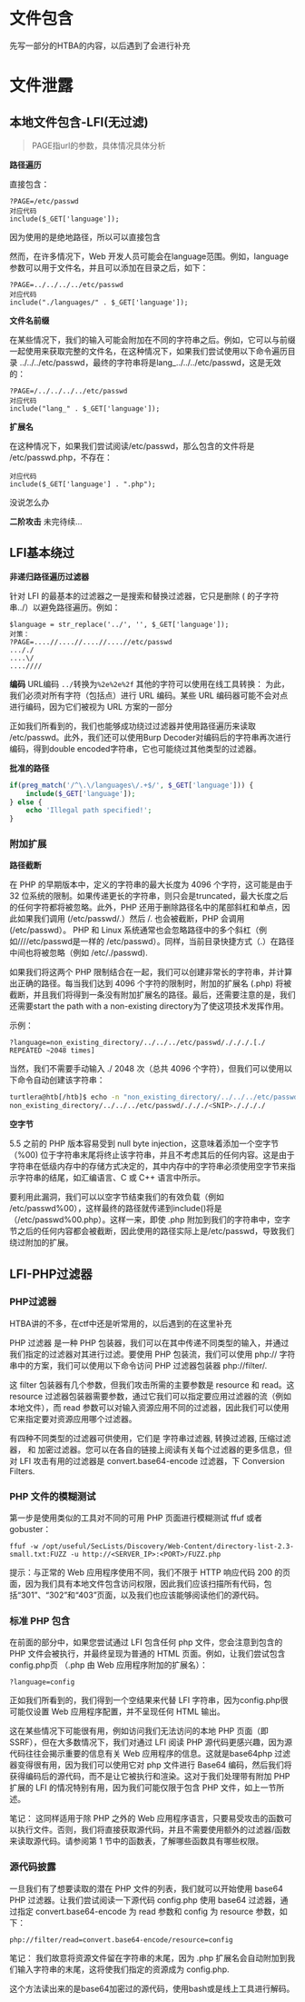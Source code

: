 # 文件包含

先写一部分的HTBA的内容，以后遇到了会进行补充

# 文件泄露

## 本地文件包含-LFI(无过滤)

>PAGE指url的参数，具体情况具体分析

**路径遍历**

直接包含：
```
?PAGE=/etc/passwd
对应代码
include($_GET['language']);
```
因为使用的是绝地路径，所以可以直接包含

然而，在许多情况下，Web 开发人员可能会在language范围。例如，language参数可以用于文件名，并且可以添加在目录之后，如下：
```
?PAGE=../../../../etc/passwd
对应代码
include("./languages/" . $_GET['language']);
```

**文件名前缀**


在某些情况下，我们的输入可能会附加在不同的字符串之后。例如，它可以与前缀一起使用来获取完整的文件名，在这种情况下，如果我们尝试使用以下命令遍历目录 ../../../etc/passwd，最终的字符串将是lang_../../../etc/passwd，这是无效的：
```
?PAGE=/../../../../etc/passwd
对应代码
include("lang_" . $_GET['language']);
```

**扩展名**

在这种情况下，如果我们尝试阅读/etc/passwd，那么包含的文件将是 /etc/passwd.php，不存在：
```
对应代码
include($_GET['language'] . ".php");
```
没说怎么办

**二阶攻击**
未完待续...

## LFI基本绕过

**非递归路径遍历过滤器**

针对 LFI 的最基本的过滤器之一是搜索和替换过滤器，它只是删除 ( 的子字符串../）以避免路径遍历。例如：
```
$language = str_replace('../', '', $_GET['language']);
对策：
?PAGE=....//....//....//....//etc/passwd
..././
....\/
....////
```

**编码**
URL编码
`../`转换为`%2e%2e%2f`
其他的字符可以使用在线工具转换：
为此，我们必须对所有字符（包括点）进行 URL 编码。某些 URL 编码器可能不会对点进行编码，因为它们被视为 URL 方案的一部分

正如我们所看到的，我们也能够成功绕过过滤器并使用路径遍历来读取 /etc/passwd。此外，我们还可以使用Burp Decoder对编码后的字符串再次进行编码，得到double encoded字符串，它也可能绕过其他类型的过滤器。

**批准的路径**

```php
if(preg_match('/^\.\/languages\/.+$/', $_GET['language'])) {
    include($_GET['language']);
} else {
    echo 'Illegal path specified!';
}
```

### 附加扩展

**路径截断**

在 PHP 的早期版本中，定义的字符串的最大长度为 4096 个字符，这可能是由于 32 位系统的限制。如果传递更长的字符串，则只会是truncated，最大长度之后的任何字符都将被忽略。此外，PHP 还用于删除路径名中的尾部斜杠和单点，因此如果我们调用 (/etc/passwd/.）然后 /. 也会被截断，PHP 会调用 (/etc/passwd）。 PHP 和 Linux 系统通常也会忽略路径中的多个斜杠（例如////etc/passwd是一样的 /etc/passwd）。同样，当前目录快捷方式（.）在路径中间也将被忽略（例如 /etc/./passwd).

如果我们将这两个 PHP 限制结合在一起，我们可以创建非常长的字符串，并计算出正确的路径。每当我们达到 4096 个字符的限制时，附加的扩展名 (.php) 将被截断，并且我们将得到一条没有附加扩展名的路径。最后，还需要注意的是，我们还需要start the path with a non-existing directory为了使这项技术发挥作用。

示例：
```
?language=non_existing_directory/../../../etc/passwd/./././.[./ REPEATED ~2048 times]
```
当然，我们不需要手动输入 ./ 2048 次（总共 4096 个字符），但我们可以使用以下命令自动创建该字符串：
```bash
turtlera@htb[/htb]$ echo -n "non_existing_directory/../../../etc/passwd/" && for i in {1..2048}; do echo -n "./"; done
non_existing_directory/../../../etc/passwd/./././<SNIP>././././
```

**空字节**

5.5 之前的 PHP 版本容易受到 null byte injection，这意味着添加一个空字节（%00) 位于字符串末尾将终止该字符串，并且不考虑其后的任何内容。这是由于字符串在低级内存中的存储方式决定的，其中内存中的字符串必须使用空字节来指示字符串的结尾，如汇编语言、C 或 C++ 语言中所示。

要利用此漏洞，我们可以以空字节结束我们的有效负载（例如 /etc/passwd%00），这样最终的路径就传递到include()将是（/etc/passwd%00.php）。这样一来，即使 .php 附加到我们的字符串中，空字节之后的任何内容都会被截断，因此使用的路径实际上是/etc/passwd，导致我们绕过附加的扩展。


## LFI-PHP过滤器

### PHP过滤器
HTBA讲的不多，在ctf中还是听常用的，以后遇到的在这里补充

PHP 过滤器 是一种 PHP 包装器，我们可以在其中传递不同类型的输入，并通过我们指定的过滤器对其进行过滤。要使用 PHP 包装流，我们可以使用 php:// 字符串中的方案，我们可以使用以下命令访问 PHP 过滤器包装器 php://filter/.

这 filter 包装器有几个参数，但我们攻击所需的主要参数是 resource 和 read。这 resource 过滤器包装器需要参数，通过它我们可以指定要应用过滤器的流（例如本地文件），而 read 参数可以对输入资源应用不同的过滤器，因此我们可以使用它来指定要对资源应用哪个过滤器。

有四种不同类型的过滤器可供使用，它们是 字符串过滤器, 转换过滤器, 压缩过滤器， 和 加密过滤器。您可以在各自的链接上阅读有关每个过滤器的更多信息，但对 LFI 攻击有用的过滤器是 convert.base64-encode 过滤器，下 Conversion Filters.


### PHP 文件的模糊测试

第一步是使用类似的工具对不同的可用 PHP 页面进行模糊测试 ffuf 或者gobuster：
```
ffuf -w /opt/useful/SecLists/Discovery/Web-Content/directory-list-2.3-small.txt:FUZZ -u http://<SERVER_IP>:<PORT>/FUZZ.php
```

提示：与正常的 Web 应用程序使用不同，我们不限于 HTTP 响应代码 200 的页面，因为我们具有本地文件包含访问权限，因此我们应该扫描所有代码，包括“301”、“302”和“403”页面，以及我们也应该能够阅读他们的源代码。

### 标准 PHP 包含

在前面的部分中，如果您尝试通过 LFI 包含任何 php 文件，您会注意到包含的 PHP 文件会被执行，并最终呈现为普通的 HTML 页面。例如，让我们尝试包含config.php页 （.php 由 Web 应用程序附加的扩展名）：
```
?language=config
```
正如我们所看到的，我们得到一个空结果来代替 LFI 字符串，因为config.php很可能仅设置 Web 应用程序配置，并不呈现任何 HTML 输出。

这在某些情况下可能很有用，例如访问我们无法访问的本地 PHP 页面（即 SSRF），但在大多数情况下，我们对通过 LFI 阅读 PHP 源代码更感兴趣，因为源代码往往会揭示重要的信息有关 Web 应用程序的信息。这就是base64php 过滤器变得很有用，因为我们可以使用它对 php 文件进行 Base64 编码，然后我们将获得编码后的源代码，而不是让它被执行和渲染。这对于我们处理带有附加 PHP 扩展的 LFI 的情况特别有用，因为我们可能仅限于包含 PHP 文件，如上一节所述。

笔记： 这同样适用于除 PHP 之外的 Web 应用程序语言，只要易受攻击的函数可以执行文件。否则，我们将直接获取源代码，并且不需要使用额外的过滤器/函数来读取源代码。请参阅第 1 节中的函数表，了解哪些函数具有哪些权限。

### 源代码披露

一旦我们有了想要读取的潜在 PHP 文件的列表，我们就可以开始使用 base64 PHP 过滤器。让我们尝试阅读一下源代码 config.php 使用 base64 过滤器，通过指定 convert.base64-encode 为 read 参数和 config 为 resource 参数，如下：
```
php://filter/read=convert.base64-encode/resource=config
```
笔记： 我们故意将资源文件留在字符串的末尾，因为 .php 扩展名会自动附加到我们输入字符串的末尾，这将使我们指定的资源成为 config.php.

这个方法读出来的是base64加密过的源代码，使用bash或是线上工具进行解码。

